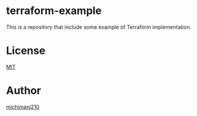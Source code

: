terraform-example
===

This is a repository that include some example of Terraform implementation.

# License

[MIT](https://github.com/michimani/terraform-example/blob/main/LICENSE)

# Author

[michimani210](https://twitter.com/michimani210)
